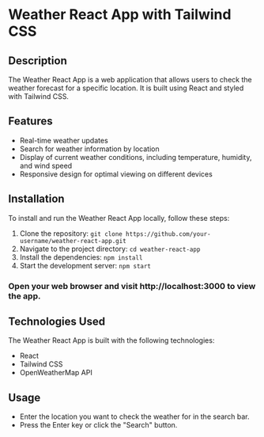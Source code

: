 # Weather React App with Tailwind CSS

## Description

The Weather React App is a web application that allows users to check the weather forecast for a specific location. It is built using React and styled with Tailwind CSS.

## Features

- Real-time weather updates
- Search for weather information by location
- Display of current weather conditions, including temperature, humidity, and wind speed
- Responsive design for optimal viewing on different devices

## Installation

To install and run the Weather React App locally, follow these steps:

1. Clone the repository: ``` git clone https://github.com/your-username/weather-react-app.git ```
2. Navigate to the project directory: ``` cd weather-react-app ```
3. Install the dependencies: ``` npm install ```
4. Start the development server: ``` npm start ```

### Open your web browser and visit http://localhost:3000 to view the app.

## Technologies Used

The Weather React App is built with the following technologies:

 - React
 - Tailwind CSS
 - OpenWeatherMap API

## Usage
 - Enter the location you want to check the weather for in the search bar.
 - Press the Enter key or click the "Search" button.



